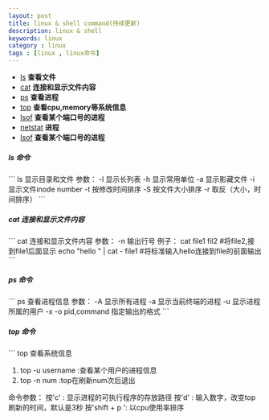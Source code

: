 ```yaml
---
layout: post
title: linux & shell command(持续更新)
description: linux & shell
keywords: linux
category : linux
tags : [linux , linux命令]
---
```

* [ls](#ls)    **查看文件**
* [cat](#cat)  **连接和显示文件内容**
* [ps](#ps)    **查看进程**
* [top](#top)  **查看cpu,memory等系统信息** 
* [lsof](http://www.baidu.com) **查看某个端口号的进程**
* [netstat](http://www.baidu.com)  **进程**   
* [lsof](http://www.baidu.com) **查看某个端口号的进程**

<h5 id="ls"> ls 命令 </h5>
```
  ls 显示目录和文件
  参数：
    -l 显示长列表
    -h 显示常用单位
    -a 显示影藏文件
    -i 显示文件inode number
    -t 按修改时间排序
    -S 按文件大小排序
    -r 取反（大小，时间排序）
```

<h5 id="cat"> cat 连接和显示文件内容 </h5>
```
  cat 连接和显示文件内容
  参数：
    -n 输出行号
  例子： 
  cat file1 fil2  #将file2,接到file1后面显示
  echo "hello " | cat - file1  #将标准输入hello连接到file的前面输出
```



<h5 id="ps"> ps 命令 </h5>
```
  ps 查看进程信息
  参数：
    -A 显示所有进程
    -a 显示当前终端的进程
    -u 显示进程所属的用户
    -x 
    -o pid,command   指定输出的格式
```

<h5 id="top"> top 命令 </h5>
```
  top 查看系统信息
  
  1. top -u username :查看某个用户的进程信息
  2. top -n num      :top在刷新num次后退出

  命令参数：
  按'c' : 显示进程的可执行程序的存放路径
  按'd' : 输入数字，改变top刷新的时间，默认是3秒
  按'shift + p ': 以cpu使用率排序

```

